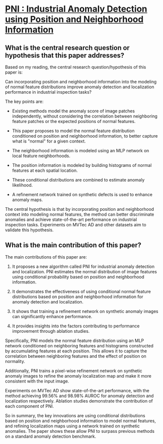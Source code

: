 # [PNI : Industrial Anomaly Detection using Position and Neighborhood   Information](https://arxiv.org/abs/2211.12634)

## What is the central research question or hypothesis that this paper addresses?

 Based on my reading, the central research question/hypothesis of this paper is: 

Can incorporating position and neighborhood information into the modeling of normal feature distributions improve anomaly detection and localization performance in industrial inspection tasks?

The key points are:

- Existing methods model the anomaly score of image patches independently, without considering the correlation between neighboring feature patches or the expected positions of normal features. 

- This paper proposes to model the normal feature distribution conditioned on position and neighborhood information, to better capture what is "normal" for a given context.

- The neighborhood information is modeled using an MLP network on local feature neighborhoods. 

- The position information is modeled by building histograms of normal features at each spatial location.

- These conditional distributions are combined to estimate anomaly likelihood.

- A refinement network trained on synthetic defects is used to enhance anomaly maps.

The central hypothesis is that by incorporating position and neighborhood context into modeling normal features, the method can better discriminate anomalies and achieve state-of-the-art performance on industrial inspection tasks. Experiments on MVTec AD and other datasets aim to validate this hypothesis.


## What is the main contribution of this paper?

 The main contributions of this paper are:

1. It proposes a new algorithm called PNI for industrial anomaly detection and localization. PNI estimates the normal distribution of image features using conditional probability based on position and neighborhood information. 

2. It demonstrates the effectiveness of using conditional normal feature distributions based on position and neighborhood information for anomaly detection and localization.

3. It shows that training a refinement network on synthetic anomaly images can significantly enhance performance. 

4. It provides insights into the factors contributing to performance improvement through ablation studies.

Specifically, PNI models the normal feature distribution using an MLP network conditioned on neighboring features and histograms constructed by accumulating features at each position. This allows it to capture the correlation between neighboring features and the effect of position on normality. 

Additionally, PNI trains a pixel-wise refinement network on synthetic anomaly images to refine the anomaly localization map and make it more consistent with the input image.

Experiments on MVTec AD show state-of-the-art performance, with the method achieving 99.56% and 98.98% AUROC for anomaly detection and localization respectively. Ablation studies demonstrate the contribution of each component of PNI.

So in summary, the key innovations are using conditional distributions based on position and neighborhood information to model normal features, and refining localization maps using a network trained on synthetic anomalies. The paper shows these allow PNI to surpass previous methods on a standard anomaly detection benchmark.
